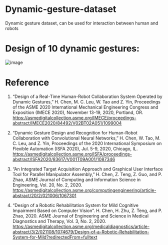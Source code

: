 # Dynamic-gesture-dataset
Dynamic gesture dataset, can be used for interaction between human and robots

# Design of 10 dynamic gestures:

![image](https://user-images.githubusercontent.com/61817794/111086213-f0132e00-84e8-11eb-9dba-32e6f2445ac9.png)

# Reference 

1.	“Design of a Real-Time Human-Robot Collaboration System Operated by Dynamic Gestures,” H. Chen, M. C. Leu, W. Tao and Z. Yin, Proceedings of the ASME 2020 International Mechanical Engineering Congress and Exposition (IMECE 2020), November 13-19, 2020, Portland, OR.
  https://asmedigitalcollection.asme.org/IMECE/proceedings-abstract/IMECE2020/84492/V02BT02A051/1099004

2.	“Dynamic Gesture Design and Recognition for Human-Robot Collaboration with Convolutional Neural Networks,” H. Chen, W. Tao, M. C. Leu, and Z. Yin, Proceedings of the 2020 International Symposium on Flexible Automation (ISFA 2020), Jul. 5-9, 2020, Chicago, IL.
  https://asmedigitalcollection.asme.org/ISFA/proceedings-abstract/ISFA2020/83617/V001T09A001/1087346

3.	“An Integrated Target Acquisition Approach and Graphical User Interface Tool for Parallel Manipulator Assembly,” H. Chen, Z. Teng, Z. Guo, and P. Zhao, ASME Journal of Computing and Information Science in Engineering, Vol. 20, No. 2, 2020.
  https://asmedigitalcollection.asme.org/computingengineering/article-abstract/20/2/021006/1067301
4.	“Design of a Robotic Rehabilitation System for Mild Cognitive Impairment Based on Computer Vision”. H. Chen, H. Zhu, Z. Teng, and P. Zhao, 2020. ASME Journal of Engineering and Science in Medical Diagnostics and Therapy, Vol. 3, No. 2, 2020.
  https://asmedigitalcollection.asme.org/medicaldiagnostics/article-abstract/3/2/021108/1074679/Design-of-a-Robotic-Rehabilitation-System-for-Mild?redirectedFrom=fulltext
